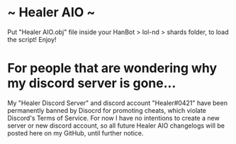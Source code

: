 # ~ Healer AIO ~
Put "Healer AIO.obj" file inside your HanBot > lol-nd > shards folder, to load the script! Enjoy!

# For people that are wondering why my discord server is gone...
My "Healer Discord Server" and discord account "Healer#0421" have been permanently banned by Disocrd for promoting cheats, which violate Discord's Terms of Service.
For now I have no intentions to create a new server or new discord account, so all future Healer AIO changelogs will be posted here on my GitHub, until further notice.
